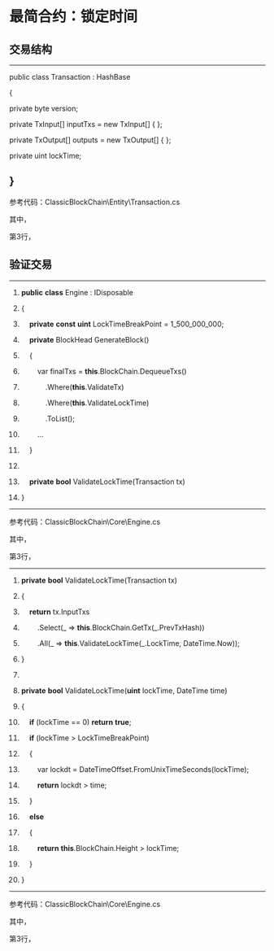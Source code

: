 # 最简合约：锁定时间

## 交易结构

  ------------------------------------------------------
  public class Transaction : HashBase
  
  {
  
  private byte version;
  
  private TxInput\[\] inputTxs = new TxInput\[\] { };
  
  private TxOutput\[\] outputs = new TxOutput\[\] { };
  
  private uint lockTime;
  
  }
  ------------------------------------------------------

参考代码：ClassicBlockChain\\Entity\\Transaction.cs

其中，

第3行，

## 验证交易

  ---------------------------------------------------------------------------------
  1.  **public** **class** Engine : IDisposable  
  
  2.  {  
  
  3.      **private** **const** **uint** LockTimeBreakPoint = 1\_500\_000\_000;  
  
  4.      **private** BlockHead GenerateBlock()  
  
  5.      {  
  
  6.          var finalTxs = **this**.BlockChain.DequeueTxs()  
  
  7.              .Where(**this**.ValidateTx)  
  
  8.              .Where(**this**.ValidateLockTime)  
  
  9.              .ToList();  
  
  10.         ...  
  
  11.     }  
  
  12.   
  
  13.     **private** **bool** ValidateLockTime(Transaction tx)  
  
  14. }  
  
  ---------------------------------------------------------------------------------

参考代码：ClassicBlockChain\\Core\\Engine.cs

其中，

第3行，

  ------------------------------------------------------------------------------------
  1.  **private** **bool** ValidateLockTime(Transaction tx)  
  
  2.  {  
  
  3.      **return** tx.InputTxs  
  
  4.          .Select(\_ =&gt; **this**.BlockChain.GetTx(\_.PrevTxHash))  
  
  5.          .All(\_ =&gt; **this**.ValidateLockTime(\_.LockTime, DateTime.Now));  
  
  6.  }  
  
  7.    
  
  8.  **private** **bool** ValidateLockTime(**uint** lockTime, DateTime time)  
  
  9.  {  
  
  10.     **if** (lockTime == 0) **return** **true**;  
  
  11.     **if** (lockTime &gt; LockTimeBreakPoint)  
  
  12.     {  
  
  13.         var lockdt = DateTimeOffset.FromUnixTimeSeconds(lockTime);  
  
  14.         **return** lockdt &gt; time;  
  
  15.     }  
  
  16.     **else**  
  
  17.     {  
  
  18.         **return** **this**.BlockChain.Height &gt; lockTime;  
  
  19.     }  
  
  20. }  
  
  ------------------------------------------------------------------------------------

参考代码：ClassicBlockChain\\Core\\Engine.cs

其中，

第3行，


